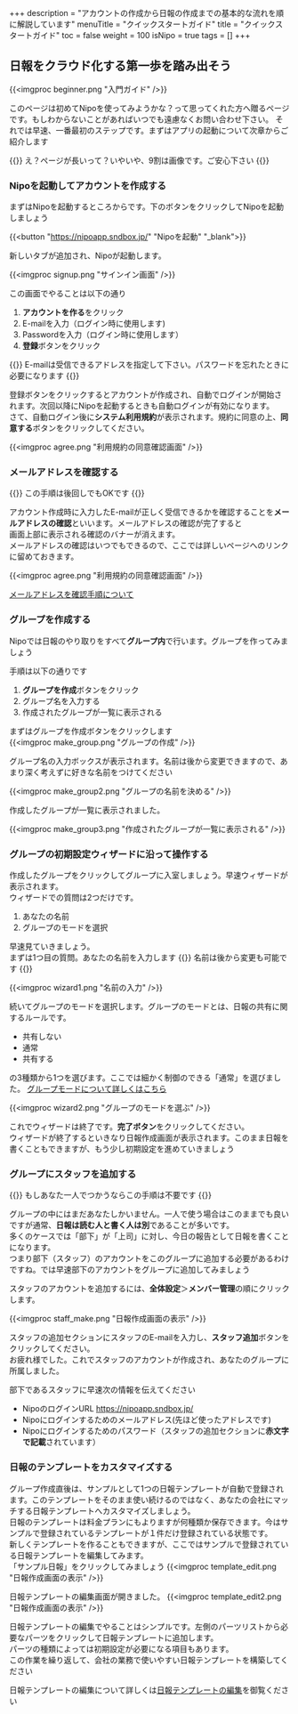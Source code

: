 +++
description = "アカウントの作成から日報の作成までの基本的な流れを順に解説しています"
menuTitle = "クイックスタートガイド"
title = "クイックスタートガイド"
toc = false
weight = 100
isNipo = true
tags = []
+++


## 日報をクラウド化する第一歩を踏み出そう

{{<imgproc beginner.png "入門ガイド" />}}

このページは初めてNipoを使ってみようかな？って思ってくれた方へ贈るページです。もしわからないことがあればいつでも遠慮なくお問い合わせ下さい。
それでは早速、一番最初のステップです。まずはアプリの起動について次章からご紹介します

{{<alice pos="left" icon="default">}}
え？ページが長いって？いやいや、9割は画像です。ご安心下さい
{{</alice>}}

### Nipoを起動してアカウントを作成する

まずはNipoを起動するところからです。下のボタンをクリックしてNipoを起動しましょう

{{<button "https://nipoapp.sndbox.jp/" "Nipoを起動" "_blank">}}

新しいタブが追加され、Nipoが起動します。

{{<imgproc signup.png "サインイン画面" />}}

この画面でやることは以下の通り

1. **アカウントを作る**をクリック
1. E-mailを入力（ログイン時に使用します)
1. Passwordを入力（ログイン時に使用します）
1. **登録**ボタンをクリック

{{<alice pos="right" icon="default">}}
E-mailは受信できるアドレスを指定して下さい。パスワードを忘れたときに必要になります
{{</alice>}}


登録ボタンをクリックするとアカウントが作成され、自動でログインが開始されます。次回以降にNipoを起動するときも自動ログインが有効になります。  
さて、自動ログイン後に**システム利用規約**が表示されます。規約に同意の上、**同意する**ボタンをクリックしてください。

{{<imgproc agree.png "利用規約の同意確認画面" />}}

### メールアドレスを確認する

{{<alice pos="left" icon="default">}}
この手順は後回しでもOKです
{{</alice>}}

アカウント作成時に入力したE-mailが正しく受信できるかを確認することを**メールアドレスの確認**といいます。メールアドレスの確認が完了すると  
画面上部に表示される確認のバナーが消えます。  
メールアドレスの確認はいつでもできるので、ここでは詳しいページへのリンクに留めておきます。

{{<imgproc agree.png "利用規約の同意確認画面" />}}

[メールアドレスを確認手順について](/old/manual/email-verify/)  

### グループを作成する

Nipoでは日報のやり取りをすべて**グループ内**で行います。グループを作ってみましょう  

手順は以下の通りです

1. **グループを作成**ボタンをクリック
2. グループ名を入力する
3. 作成されたグループが一覧に表示される

まずはグループを作成ボタンをクリックします  
{{<imgproc make_group.png "グループの作成" />}}

グループ名の入力ボックスが表示されます。名前は後から変更できますので、あまり深く考えずに好きな名前をつけてください

{{<imgproc make_group2.png "グループの名前を決める" />}}

作成したグループが一覧に表示されました。

{{<imgproc make_group3.png "作成されたグループが一覧に表示される" />}}

### グループの初期設定ウィザードに沿って操作する

作成したグループをクリックしてグループに入室しましょう。早速ウィザードが表示されます。  
ウィザードでの質問は2つだけです。

1. あなたの名前
2. グループのモードを選択

早速見ていきましょう。  
まずは1つ目の質問。あなたの名前を入力します
{{<alice pos="left" icon="default">}}
名前は後から変更も可能です
{{</alice>}}

{{<imgproc wizard1.png "名前の入力" />}}

続いてグループのモードを選択します。グループのモードとは、日報の共有に関するルールです。

- 共有しない
- 通常
- 共有する

の3種類から1つを選びます。ここでは細かく制御のできる「通常」を選びました。
[グループモードについて詳しくはこちら](/old/manual/group-mode/)

{{<imgproc wizard2.png "グループのモードを選ぶ" />}}

これでウィザードは終了です。**完了ボタン**をクリックしてください。  
ウィザードが終了するといきなり日報作成画面が表示されます。このまま日報を書くこともできますが、もう少し初期設定を進めていきましょう

### グループにスタッフを追加する

{{<alice pos="left" icon="default">}}
もしあなた一人でつかうならこの手順は不要です
{{</alice>}}

グループの中にはまだあなたしかいません。一人で使う場合はこのままでも良いですが通常、**日報は読む人と書く人は別**であることが多いです。  
多くのケースでは「部下」が「上司」に対し、今日の報告として日報を書くことになります。  
つまり部下（スタッフ）のアカウントをこのグループに追加する必要があるわけですね。では早速部下のアカウントをグループに追加してみましょう

スタッフのアカウントを追加するには、**全体設定**＞**メンバー管理**の順にクリックします。

{{<imgproc staff_make.png "日報作成画面の表示" />}}

スタッフの追加セクションにスタッフのE-mailを入力し、**スタッフ追加**ボタンをクリックしてください。  
お疲れ様でした。これでスタッフのアカウントが作成され、あなたのグループに所属しました。

部下であるスタッフに早速次の情報を伝えてください

- NipoのログインURL <https://nipoapp.sndbox.jp/>
- Nipoにログインするためのメールアドレス(先ほど使ったアドレスです)
- Nipoにログインするためのパスワード（スタッフの追加セクションに**赤文字で記載**されています）

### 日報のテンプレートをカスタマイズする

グループ作成直後は、サンプルとして1つの日報テンプレートが自動で登録されます。このテンプレートをそのまま使い続けるのではなく、あなたの会社にマッチする日報テンプレートへカスタマイズしましょう。  
日報のテンプレートは料金プランにもよりますが何種類か保存できます。今はサンプルで登録されているテンプレートが１件だけ登録されている状態です。  
新しくテンプレートを作ることもできますが、ここではサンプルで登録されている日報テンプレートを編集してみます。  
「サンプル日報」をクリックしてみましょう
{{<imgproc template_edit.png "日報作成画面の表示" />}}

日報テンプレートの編集画面が開きました。
{{<imgproc template_edit2.png "日報作成画面の表示" />}}

日報テンプレートの編集でやることはシンプルです。左側のパーツリストから必要なパーツをクリックして日報テンプレートに追加します。  
パーツの種類によっては初期設定が必要になる項目もあります。  
この作業を繰り返して、会社の業務で使いやすい日報テンプレートを構築してください  

日報テンプレートの編集について詳しくは[日報テンプレートの編集](/old/manual/template/)を御覧ください
